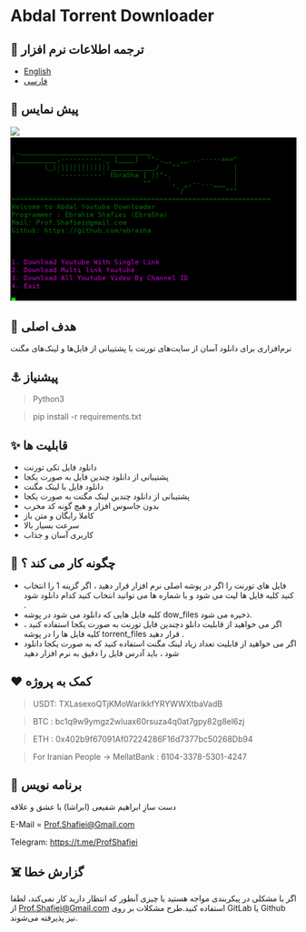 # Abdal Torrent Downloader

## 🎤 ترجمه اطلاعات نرم افزار
- [English](README.md)
- [فارسی](README.fa.md)

## 👀 پیش نمایس

![](screenshot.jpg)
![](https://github.com/ebrasha/abdal-youtube-downloader/blob/main/screenshot/screenshot.jpg)


 ## 💎 هدف اصلی
نرم‌افزاری برای دانلود آسان از سایت‌های تورنت با پشتیبانی از فایل‌ها و لینک‌های مگنت


## ⚓ پیشنیاز
>Python3

> pip install -r  requirements.txt
 

## ✨ قابلیت ها

- دانلود فایل تکی تورنت
- پشتیبانی از دانلود چندین فایل به صورت یکجا
- دانلود فایل با لینک مگنت
- پشتیبانی از دانلود چندین لینک مگنت به صورت یکجا
- بدون جاسوس افزار و هیچ گونه کد مخرب
- کاملا رایگان و متن باز
- سرعت بسیار بالا
- کاربری آسان و جذاب 

## 📝️ چگونه کار می کند ؟
- فایل های تورنت را اگر در پوشه اصلی نرم افزار قرار دهید ، اگر گزینه 1 را انتخاب کنید کلیه فایل ها لیت می شود و با شماره ها می توانید انتخاب کنید کدام دانلود شود .
- کلیه فایل هایی که دانلود می شود در پوشه dow_files ذخیره می شود.
- اگر می خواهید از قابلیت دانلو دچندین فایل تورنت به صورت یکجا استفاده کنید ، کلیه فایل ها را در پوشه torrent_files قرار دهید . 
- اگر می خواهید از قابلیت تعداد زیاد لینک مگنت استفاده کنید که به صورت یکجا دانلود شود ، باید آدرس فایل را دقیق به نرم افزار دهید





## ❤️ کمک به پروژه

> USDT:      TXLasexoQTjKMoWarikkfYRYWWXtbaVadB

> BTC :   bc1q9w9ymgz2wluax60rsuza4q0at7gpy82g8el6zj

> ETH :   0x402b9f67091Af07224286F16d7377bc50268Db94

> For Iranian People -> MellatBank : 6104-3378-5301-4247

## 🤵 برنامه نویس
دست سازِ ابراهیم شفیعی (ابراشا) با عشق و علاقه 

E-Mail = Prof.Shafiei@Gmail.com

Telegram: https://t.me/ProfShafiei

## ☠️ گزارش خطا

اگر با مشکلی در پیکربندی مواجه هستید یا چیزی آنطور که انتظار دارید کار نمی‌کند، لطفا از Prof.Shafiei@Gmail.com استفاده کنید.طرح مشکلات بر روی  GitLab یا Github نیز پذیرفته می‌شوند.




